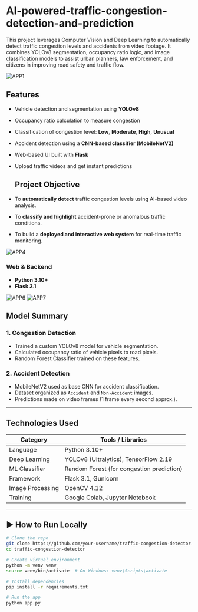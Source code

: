 # AI-powered-traffic-congestion-detection-and-prediction
This project leverages Computer Vision and Deep Learning to automatically detect traffic congestion levels and accidents from video footage. It combines YOLOv8 segmentation, occupancy ratio logic, and image classification models to assist urban planners, law enforcement, and citizens in improving road safety and traffic flow.

![APP1](https://github.com/user-attachments/assets/60913bf4-076c-4d7c-b5f5-ee1a79910a5a)

##  Features

- Vehicle detection and segmentation using **YOLOv8**
- Occupancy ratio calculation to measure congestion
- Classification of congestion level: **Low**, **Moderate**, **High**, **Unusual**
- Accident detection using a **CNN-based classifier (MobileNetV2)**
- Web-based UI built with **Flask**
- Upload traffic videos and get instant predictions

  ##  Project Objective

- To **automatically detect** traffic congestion levels using AI-based video analysis.
- To **classify and highlight** accident-prone or anomalous traffic conditions.
- To build a **deployed and interactive web system** for real-time traffic monitoring.

![APP4](https://github.com/user-attachments/assets/b94e4a78-6864-487b-a908-93031dca6f4e)

###  Web & Backend
- **Python 3.10+**
- **Flask 3.1**

![APP6](https://github.com/user-attachments/assets/b8a4743f-a48f-4c36-a147-f8de87fe9d8a)
![APP7](https://github.com/user-attachments/assets/93941446-1a3a-4ff6-8bc9-8e5576a82bdf)
## Model Summary

### 1. Congestion Detection
- Trained a custom YOLOv8 model for vehicle segmentation.
- Calculated occupancy ratio of vehicle pixels to road pixels.
- Random Forest Classifier trained on these features.

### 2. Accident Detection
- MobileNetV2 used as base CNN for accident classification.
- Dataset organized as `Accident` and `Non-Accident` images.
- Predictions made on video frames (1 frame every second approx.).

---
##  Technologies Used

| Category         | Tools / Libraries                       |
|------------------|------------------------------------------|
| Language         | Python 3.10+                             |
| Deep Learning    | YOLOv8 (Ultralytics), TensorFlow 2.19    |
| ML Classifier    | Random Forest (for congestion prediction)|
| Framework        | Flask 3.1, Gunicorn                      |
| Image Processing | OpenCV 4.12                              |
| Training         | Google Colab, Jupyter Notebook           |
---


## ▶ How to Run Locally

```bash
# Clone the repo
git clone https://github.com/your-username/traffic-congestion-detector.git
cd traffic-congestion-detector

# Create virtual environment
python -m venv venv
source venv/bin/activate  # On Windows: venv\Scripts\activate

# Install dependencies
pip install -r requirements.txt

# Run the app
python app.py
